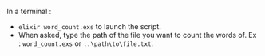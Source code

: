 In a terminal : 
- `elixir word_count.exs` to launch the script.
- When asked, type the path of the file you want to count the words of. Ex : `word_count.exs` or `..\path\to\file.txt`.